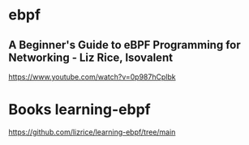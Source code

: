 # ebpf



##  A Beginner's Guide to eBPF Programming for Networking - Liz Rice, Isovalent 
https://www.youtube.com/watch?v=0p987hCplbk      


#  Books learning-ebpf
https://github.com/lizrice/learning-ebpf/tree/main       


